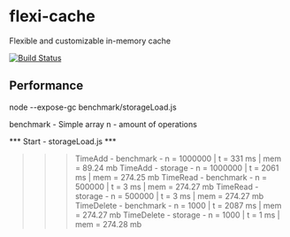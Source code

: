 # flexi-cache
Flexible and customizable in-memory cache

[![Build Status](https://travis-ci.org/AlexShkunov/flexi-cache.svg?branch=master)](https://travis-ci.org/AlexShkunov/flexi-cache)


## Performance
node --expose-gc benchmark/storageLoad.js

benchmark - Simple array
n - amount of operations

*** Start - storageLoad.js ***
>>> TimeAdd - benchmark 	- n = 1000000 | t = 331 ms | mem = 89.24 mb
>>> TimeAdd - storage 		- n = 1000000 | t = 2061 ms | mem = 274.25 mb
>>> TimeRead - benchmark	- n = 500000 | t = 3 ms | mem = 274.27 mb
>>> TimeRead - storage		- n = 500000 | t = 3 ms | mem = 274.27 mb
>>> TimeDelete - benchmark	- n = 1000 | t = 2087 ms | mem = 274.27 mb
>>> TimeDelete - storage	- n = 1000 | t = 1 ms | mem = 274.28 mb

